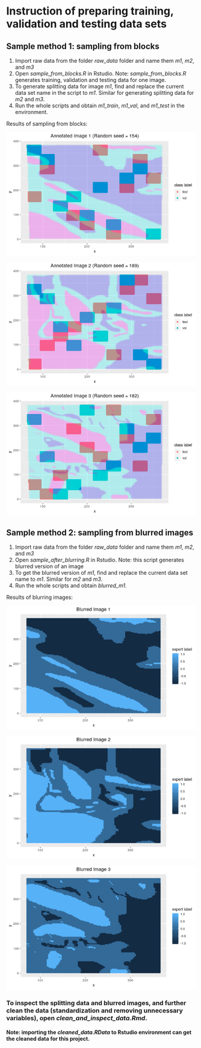 # Instruction of preparing training, validation and testing data sets

## Sample method 1: sampling from blocks

1. Import raw data from the folder *raw_data* folder and name them *m1*, *m2*, and *m3*
2. Open *sample_from_blocks.R* in Rstudio. Note: *sample_from_blocks.R* generates training, validation and testing data for one image. 
3.  To generate splitting data for image *m1*, find and replace the current data set name in the script to *m1*. Similar for generating splitting data for *m2* and *m3*.
4. Run the whole scripts and obtain *m1_train*, *m1_val*, and *m1_test* in the environment.

Results of sampling from blocks:

![](../images/annotated_m1.png)

![](../images/annotated_m2.png)

![](../images/annotated_m3.png)



## Sample method 2: sampling from blurred images

1. Import raw data from the folder *raw_data* folder and name them *m1*, *m2*, and *m3*
2. Open *sample_after_blurring.R* in Rstudio. Note: this script generates blurred version of an image
3. To get the blurred version of *m1*, find and replace the current data set name to *m1*. Similar for *m2* and *m3*.
4. Run the whole scripts and obtain *blurred_m1*.

Results of blurring images:

![](../images/blurred_m1.png)

![](../images/blurred_m2.png)

![](../images/blurred_m3.png)

### To inspect the splitting data and blurred images, and further clean the data (standardization and removing unnecessary variables), open *clean_and_inspect_data.Rmd*.

#### Note: importing the *cleaned_data.RData* to Rstudio environment can get the cleaned data for this project.

